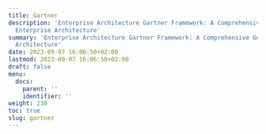 ```yaml
---
title: Gartner
description: 'Enterprise Architecture Gartner Framework: A Comprehensive Guide to
  Enterprise Architecture'
summary: 'Enterprise Architecture Gartner Framework: A Comprehensive Guide to Enterprise
  Architecture'
date: 2023-09-07 16:06:50+02:00
lastmod: 2023-09-07 16:06:50+02:00
draft: false
menu:
  docs:
    parent: ''
    identifier: ''
weight: 230
toc: true
slug: gartner
---
```


